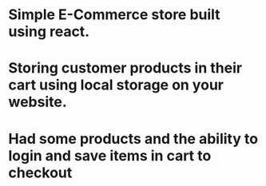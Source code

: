# Simple E-Commerce store built using react.

# Storing customer products in their cart using local storage on your website.

# Had some products and the ability to login and save items in cart to checkout
